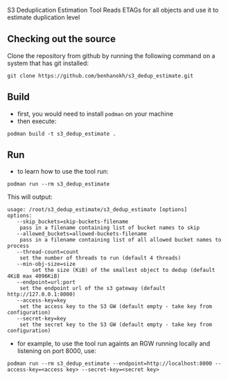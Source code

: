 S3 Deduplication Estimation Tool
Reads ETAGs for all objects and use it to estimate duplication level

## Checking out the source
Clone the repository from github by running the following command on
a system that has git installed:
```
git clone https://github.com/benhanokh/s3_dedup_estimate.git
```

## Build
* first, you would need to install `podman` on your machine
* then execute:
```
podman build -t s3_dedup_estimate .
```

## Run
* to learn how to use the tool run:
```
podman run --rm s3_dedup_estimate
```
This will output:
```
usage: /root/s3_dedup_estimate/s3_dedup_estimate [options]
options:
   --skip_buckets=skip-buckets-filename
	pass in a filename containing list of bucket names to skip
   --allowed_buckets=allowed-buckets-filename
	pass in a filename containing list of all allowed bucket names to process
   --thread-count=count
	set the number of threads to run (default 4 threads)
   --min-obj-size=size
        set the size (KiB) of the smallest object to dedup (default 4KiB max 4096KiB)
   --endpoint=url:port
	set the endpoint url of the s3 gateway (default http://127.0.0.1:8000)
   --access-key=key
	set the access key to the S3 GW (default empty - take key from configuration)
   --secret-key=key
	set the secret key to the S3 GW (default empty - take key from configuration)
```
* for example, to use the tool run againts an RGW running locally and listening on port 8000, use:
```
podman run --rm s3_dedup_estimate --endpoint=http://localhost:8000 --access-key=<access key> --secret-key=<secret key>
```

